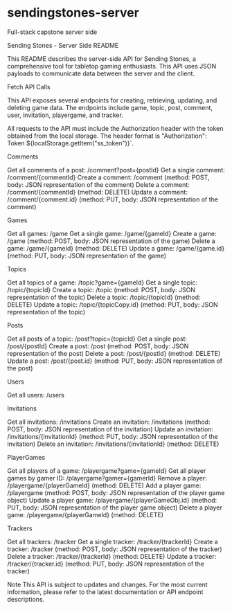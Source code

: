 # sendingstones-server
Full-stack capstone server side

Sending Stones - Server Side README

This README describes the server-side API for Sending Stones, a comprehensive tool for tabletop gaming enthusiasts. This API uses JSON payloads to communicate data between the server and the client.

Fetch API Calls

This API exposes several endpoints for creating, retrieving, updating, and deleting game data. The endpoints include game, topic, post, comment, user, invitation, playergame, and tracker.

All requests to the API must include the Authorization header with the token obtained from the local storage. The header format is "Authorization": Token ${localStorage.getItem("ss_token")}`.

Comments

Get all comments of a post: /comment?post={postId}
Get a single comment: /comment/{commentId}
Create a comment: /comment (method: POST, body: JSON representation of the comment)
Delete a comment: /comment/{commentId} (method: DELETE)
Update a comment: /comment/{comment.id} (method: PUT, body: JSON representation of the comment)

Games

Get all games: /game
Get a single game: /game/{gameId}
Create a game: /game (method: POST, body: JSON representation of the game)
Delete a game: /game/{gameId} (method: DELETE)
Update a game: /game/{game.id} (method: PUT, body: JSON representation of the game)

Topics

Get all topics of a game: /topic?game={gameId}
Get a single topic: /topic/{topicId}
Create a topic: /topic (method: POST, body: JSON representation of the topic)
Delete a topic: /topic/{topicId} (method: DELETE)
Update a topic: /topic/{topicCopy.id} (method: PUT, body: JSON representation of the topic)

Posts

Get all posts of a topic: /post?topic={topicId}
Get a single post: /post/{postId}
Create a post: /post (method: POST, body: JSON representation of the post)
Delete a post: /post/{postId} (method: DELETE)
Update a post: /post/{post.id} (method: PUT, body: JSON representation of the post)

Users

Get all users: /users

Invitations

Get all invitations: /invitations
Create an invitation: /invitations (method: POST, body: JSON representation of the invitation)
Update an invitation: /invitations/{invitationId} (method: PUT, body: JSON representation of the invitation)
Delete an invitation: /invitations/{invitationId} (method: DELETE)

PlayerGames

Get all players of a game: /playergame?game={gameId}
Get all player games by gamer ID: /playergame?gamer={gamerId}
Remove a player: /playergame/{playerGameId} (method: DELETE)
Add a player game: /playergame (method: POST, body: JSON representation of the player game object)
Update a player game: /playergame/{playerGameObj.id} (method: PUT, body: JSON representation of the player game object)
Delete a player game: /playergame/{playerGameId} (method: DELETE)

Trackers

Get all trackers: /tracker
Get a single tracker: /tracker/{trackerId}
Create a tracker: /tracker (method: POST, body: JSON representation of the tracker)
Delete a tracker: /tracker/{trackerId} (method: DELETE)
Update a tracker: /tracker/{tracker.id} (method: PUT, body: JSON representation of the tracker)

Note
This API is subject to updates and changes. For the most current information, please refer to the latest documentation or API endpoint descriptions.
